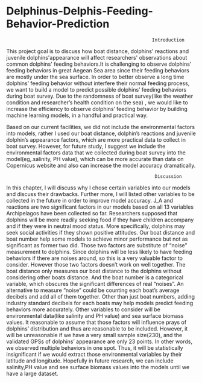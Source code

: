 # Delphinus-Delphis-Feeding-Behavior-Prediction
                                                          Introduction
                                                          
This project goal is to discuss how boat distance, dolphins' reactions and juvenile dolphins'appearance will affect researchers' observations about common dolphins' feeding behaviors.It is challenging to observe dolphins’ feeding behaviors in great Aegean Sea area since their feeding behaviors are mostly under the sea surface. In order to better observe a long time dolphins’ feeding behavior without interfere their normal feeding process, we want to build a model to predict possible dolphins’ feeding behaviors during boat survey. Due to the randomness of boat survey(like the weather condition and researcher’s health condition on the sea) , we would like to increase the efficiency to observe dolphins’ feeding behavior by building machine learning models, in a handful and practical way. 

Based on our current facilities, we did not include the environmental factors into models, rather I used our boat distance, dolphin’s reactions and juvenile dolphin’s appearance factors, which are more practical data to collect in boat survey. However, for future study, I suggest we include the environmental factors data that we collected during boat survey into the model(eg,.salinity, PH value), which can be more accurate than data on Copernicus website and also can increase the model accuracy dramatically.

                                                           Discussion

In this chapter, I will discuss why I chose certain variables into our models and discuss their drawbacks. Further more, I will listed other variables to be collected in the future in order to improve model accuracy. J_A and reactions are two significant factors in our models based on all 13 variables Archipelagos have been collected so far. Researchers supposed that dolphins will be more readily
seeking food if they have children accompany and if they were in neutral mood status. More specifically, dolphins may seek social activities if they shown positive attitudes. Our boat distance and boat number help some models to achieve minor performance but not as
significant as former two did. Those two factors are substitute of “noise” measurement to dolphins. Since dolphins will be less likely to have feeding behaviors if there are noises around, so this is a very valuable factor to consider. However those two factors doesn’t work on well together. The boat distance only measures our boat distance to the dolphins without considering other boats distance. And the boat number is a categorical variable, which obscures the significant differences of real “noises”. An alternative to measure “noise” could be counting each boat’s average decibels and add all of them together. Other than just boat numbers, adding industry standard decibels for each boats may help models predict feeding behaviors more accurately. Other variables to consider will be environmental data(like salinity and PH value) and sea surface biomass values. It reasonable to assume that those factors will influence prays of dolphins’ distribution and thus are reasonable to be included. However, it will be unreasonable if we have a very small sample size(230), and the validated GPSs of dolphins’ appearance are only 23 points. In other words, we observed multiple behaviors in one spot. Thus, it will be statistically insignificant if we would extract those environmental variables by their latitude and longitude. Hopefully in future research, we can include salinity,PH value and see surface biomass values into the models until we have a large dataset.
